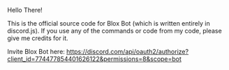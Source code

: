 Hello There! 

This is the official source code for Blox Bot (which is written entirely in discord.js). If you use any of the commands or code from my code, please give me credits for it.

Invite Blox Bot here:
https://discord.com/api/oauth2/authorize?client_id=774477854401626122&permissions=8&scope=bot
